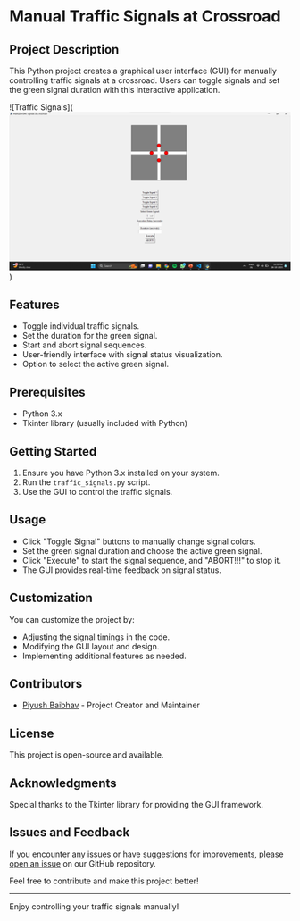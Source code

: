 # Manual Traffic Signals at Crossroad

## Project Description
This Python project creates a graphical user interface (GUI) for manually controlling traffic signals at a crossroad. Users can toggle signals and set the green signal duration with this interactive application.

![Traffic Signals](![not loading](<Screenshot 2023-10-26 233221.png>))

## Features
- Toggle individual traffic signals.
- Set the duration for the green signal.
- Start and abort signal sequences.
- User-friendly interface with signal status visualization.
- Option to select the active green signal.

## Prerequisites
- Python 3.x
- Tkinter library (usually included with Python)

## Getting Started
1. Ensure you have Python 3.x installed on your system.
2. Run the `traffic_signals.py` script.
3. Use the GUI to control the traffic signals.

## Usage
- Click "Toggle Signal" buttons to manually change signal colors.
- Set the green signal duration and choose the active green signal.
- Click "Execute" to start the signal sequence, and "ABORT!!!" to stop it.
- The GUI provides real-time feedback on signal status.

## Customization
You can customize the project by:
- Adjusting the signal timings in the code.
- Modifying the GUI layout and design.
- Implementing additional features as needed.

## Contributors
- [Piyush Baibhav](https://github.com/piyushbaibhav) - Project Creator and Maintainer

## License
This project is open-source and available.

## Acknowledgments
Special thanks to the Tkinter library for providing the GUI framework.

## Issues and Feedback
If you encounter any issues or have suggestions for improvements, please [open an issue](https://github.com/piyushbaibhav/traffic-light-simulation/issues) on our GitHub repository.

Feel free to contribute and make this project better!

---

Enjoy controlling your traffic signals manually!
